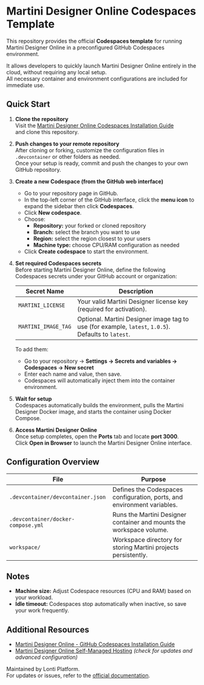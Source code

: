# Martini Designer Online Codespaces Template

This repository provides the official **Codespaces template** for running Martini Designer Online in a preconfigured GitHub Codespaces environment.  

It allows developers to quickly launch Martini Designer Online entirely in the cloud, without requiring any local setup.  
All necessary container and environment configurations are included for immediate use.

## Quick Start

1. **Clone the repository**  
   Visit the [Martini Designer Online Codespaces Installation Guide](https://developer.lonti.com/docs/martini/installation-configuration/designer-online/self-managed/installation/github-codespaces/#notes)  
   and clone this repository.

2. **Push changes to your remote repository**  
   After cloning or forking, customize the configuration files in `.devcontainer` or other folders as needed.  
   Once your setup is ready, commit and push the changes to your own GitHub repository.

3. **Create a new Codespace (from the GitHub web interface)**  
   - Go to your repository page in GitHub.  
   - In the top-left corner of the GitHub interface, click the **menu icon** to expand the sidebar then click **Codespaces**.  
   - Click **New codespace**.  
   - Choose:
     - **Repository:** your forked or cloned repository  
     - **Branch:** select the branch you want to use  
     - **Region:** select the region closest to your users  
     - **Machine type:** choose CPU/RAM configuration as needed  
   - Click **Create codespace** to start the environment.

4. **Set required Codespaces secrets**  
   Before starting Martini Designer Online, define the following Codespaces secrets under your GitHub account or organization:

   | Secret Name | Description |
   |--------------|-------------|
   | `MARTINI_LICENSE` | Your valid Martini Designer license key (required for activation). |
   | `MARTINI_IMAGE_TAG` | Optional. Martini Designer image tag to use (for example, `latest`, `1.0.5`). Defaults to `latest`. |

   To add them:  
   - Go to your repository → **Settings → Secrets and variables → Codespaces → New secret**  
   - Enter each name and value, then save.  
   - Codespaces will automatically inject them into the container environment.

5. **Wait for setup**  
   Codespaces automatically builds the environment, pulls the Martini Designer Docker image, and starts the container using Docker Compose.

6. **Access Martini Designer Online**  
   Once setup completes, open the **Ports** tab and locate **port 3000**.  
   Click **Open in Browser** to launch the Martini Designer Online interface.

## Configuration Overview

| File | Purpose |
|------|----------|
| `.devcontainer/devcontainer.json` | Defines the Codespaces configuration, ports, and environment variables. |
| `.devcontainer/docker-compose.yml` | Runs the Martini Designer container and mounts the workspace volume. |
| `workspace/` | Workspace directory for storing Martini projects persistently. |

## Notes 

- **Machine size:** Adjust Codespace resources (CPU and RAM) based on your workload.  
- **Idle timeout:** Codespaces stop automatically when inactive, so save your work frequently.  

## Additional Resources

- [Martini Designer Online - GitHub Codespaces Installation Guide](https://developer.lonti.com/docs/martini/installation-configuration/designer-online/self-managed/installation/github-codespaces/#notes)
- [Martini Designer Online Self-Managed Hosting](https://developer.lonti.com/docs/martini/installation-configuration/designer-online/self-managed/) *(check for updates and advanced configuration)*

Maintained by Lonti Platform.  
For updates or issues, refer to the [official documentation](https://developer.lontiplatform.com/).
